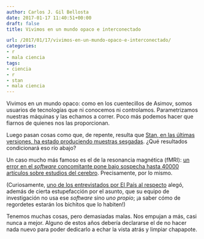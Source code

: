 ```yaml
---
author: Carlos J. Gil Bellosta
date: 2017-01-17 11:40:51+00:00
draft: false
title: Vivimos en un mundo opaco e interconectado

url: /2017/01/17/vivimos-en-un-mundo-opaco-e-interconectado/
categories:
- r
- mala ciencia
tags:
- ciencia
- r
- stan
- mala ciencia
---
```


Vivimos en un mundo opaco: como en los cuentecillos de Asimov, somos usuarios de tecnologías que ni conocemos ni controlamos. Parametrizamos nuestras máquinas y las echamos a correr. Poco más podemos hacer que fiarnos de quienes nos las proporcionan.

Luego pasan cosas como que, de repente, resulta que [Stan, en las últimas versiones, ha estado produciendo muestras sesgadas](http://andrewgelman.com/2016/12/20/stan-2-10-stan-2-13-produce-biased-samples/). ¿Qué resultados condicionará eso río abajo?

Un caso mucho más famoso es el de la resonancia magnética (fMRI): [un error en el _software_ concomitante pone bajo sospecha hasta 40000 artículos sobre estudios del cerebro](http://www.sciencealert.com/a-bug-in-fmri-software-could-invalidate-decades-of-brain-research-scientists-discover). Precisamente, por lo mismo.

(Curiosamente, [uno de los entrevistados por El País al respecto](http://elpais.com/elpais/2016/07/26/ciencia/1469532340_615895.html) alegó, además de cierta estupefacción por el asunto, que su equipo de investigación no usa ese _software_ sino _uno propio_; ¡a saber cómo de regordetes estarán los bichitos que lo habiten!)

Tenemos muchas cosas, pero demasiadas malas. Nos empujan a más, casi nunca a mejor. Alguno de estos años debería declararse el de no hacer nada nuevo para poder dedicarlo a echar la vista atrás y limpiar  chapapote.
